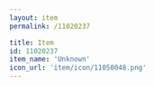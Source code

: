 ```yaml
---
layout: item
permalink: /11020237

title: Item
id: 11020237
item_name: 'Unknown'
icon_url: 'item/icon/11050048.png'
---
```

